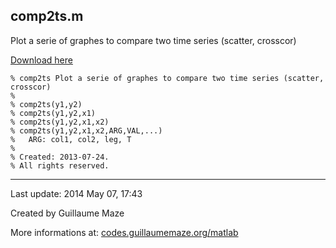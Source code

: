 ## comp2ts.m ##
Plot a serie of graphes to compare two time series (scatter, crosscor)

[Download here](http://guillaumemaze.googlecode.com/svn/trunk/matlab/codes/statistics/comp2ts.m)

```
% comp2ts Plot a serie of graphes to compare two time series (scatter, crosscor)
%
% comp2ts(y1,y2)
% comp2ts(y1,y2,x1)
% comp2ts(y1,y2,x1,x2)
% comp2ts(y1,y2,x1,x2,ARG,VAL,...)
% 	ARG: col1, col2, leg, T
% 
% Created: 2013-07-24.
% All rights reserved.
```

---

Last update: 2014 May 07, 17:43

Created by Guillaume Maze

More informations at: [codes.guillaumemaze.org/matlab](http://codes.guillaumemaze.org/matlab)